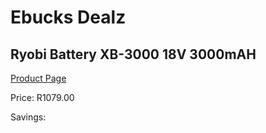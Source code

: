 
# Ebucks Dealz
## Ryobi Battery XB-3000 18V 3000mAH
[Product Page](https://www.ebucks.com/web/shop/productSelected.do?prodId=1201687309&catId=363410833)

Price: R1079.00

Savings: 


	